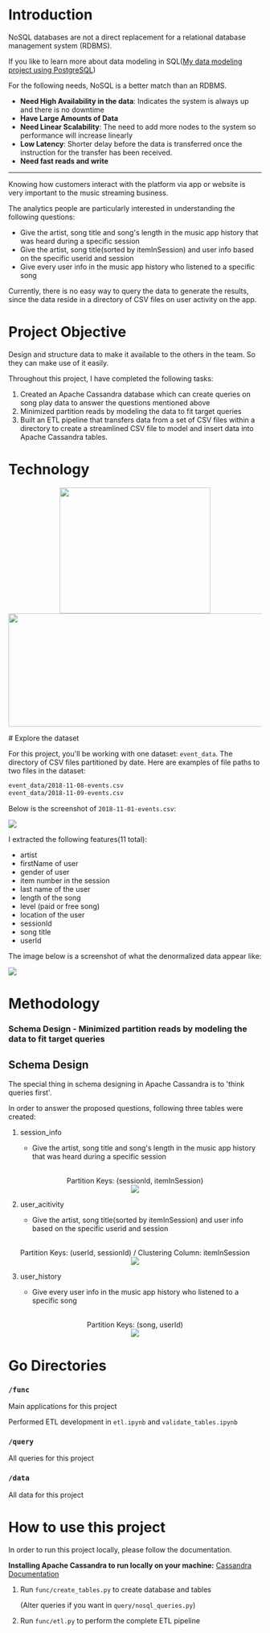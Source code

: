 # Introduction

NoSQL databases are not a direct replacement for a relational database management system (RDBMS).  

If you like to learn more about data modeling in SQL([My data modeling project using PostgreSQL](https://github.com/dar1enyang/Data-Modeling-PostgreSQL))

For the following needs, NoSQL is a better match than an RDBMS.

+ **Need High Availability in the data**: Indicates the system is always up and there is no downtime
+ **Have Large Amounts of Data**
+ **Need Linear Scalability**: The need to add more nodes to the system so performance will increase linearly
+ **Low Latency**: Shorter delay before the data is transferred once the instruction for the transfer has been received.
+ **Need fast reads and write**

---

Knowing how customers interact with the platform via app or website is very important to the music streaming business. 

The analytics people are particularly interested in understanding the following questions:

+ Give the artist, song title and song's length in the music app history that was heard during  a specific session
+ Give the artist, song title(sorted by itemInSession) and user info based on the specific userid and session
+ Give every user info in the music app history who listened to a specific song

Currently, there is no easy way to query the data to generate the results, since the data reside in a directory of CSV files on user activity on the app.



# Project Objective

Design and structure data to make it available to the others in the team. So they can make use of it easily.

Throughout this project, I have completed the following tasks:

1. Created an Apache Cassandra database which can create queries on song play data to answer the questions mentioned above
2. Minimized partition reads by modeling the data to fit target queries
3. Built an ETL pipeline that transfers data from a set of CSV files within a directory to create a streamlined CSV file to model and insert data into Apache Cassandra tables.



# Technology 

<p align="middle">
  <img height="250" width="300" src="https://ws3.sinaimg.cn/large/006tNc79ly1g2btcxl58xj318r0u0tgv.jpg" />
  <img height="225" width="550" src="https://ws2.sinaimg.cn/large/006tNc79ly1g2bsv06jf3j30gp05njtd.jpg" />
</p>
# Explore the dataset

For this project, you'll be working with one dataset: `event_data`. The directory of CSV files partitioned by date. Here are examples of file paths to two files in the dataset:

```txt
event_data/2018-11-08-events.csv
event_data/2018-11-09-events.csv
```

Below is the screenshot of `2018-11-01-events.csv`:

![](https://ws3.sinaimg.cn/large/006tNc79ly1g2bv8lpy9dj32260iehas.jpg)

I extracted the following features(11 total): 

- artist 
- firstName of user
- gender of user
- item number in the session
- last name of the user
- length of the song
- level (paid or free song)
- location of the user
- sessionId
- song title
- userId

The image below is a screenshot of what the denormalized data  appear like: 

![](https://ws3.sinaimg.cn/large/006tNc79ly1g2bv4vvcl7j319i0enajs.jpg)



# Methodology 

### Schema Design - Minimized partition reads by modeling the data to fit target queries

## Schema Design
The special thing in schema designing in Apache Cassandra is to 'think queries first'.

In order to answer the proposed questions, following three tables were created: 

1. session_info

   + Give the artist, song title and song's length in the music app history that was heard during  a specific session

<p align="center">
  <br>Partition Keys: (sessionId, itemInSession) <br>
    <img src="https://ws2.sinaimg.cn/large/006tNc79ly1g2bvj1de8dj304r03ea9y.jpg" />
</p>   


2. user_acitivity

   + Give the artist, song title(sorted by itemInSession) and user info based on the specific userid and session

<p align="center">
  <br>Partition Keys: (userId, sessionId) / Clustering Column: itemInSession <br>
    <img src="https://ws3.sinaimg.cn/large/006tNc79ly1g2bvjbg53fj304x044aa0.jpg" />
</p>



3. user_history

   + Give every user info in the music app history who listened to a specific song

<p align="center">
  <br>Partition Keys: (song, userId) <br>
    <img src="https://ws4.sinaimg.cn/large/006tNc79ly1g2bvjgmv7sj304p02tjr9.jpg" />
</p>


# Go Directories

### `/func`

Main applications for this project

Performed ETL development in `etl.ipynb` and `validate_tables.ipynb`

### `/query`

All queries for this project

### `/data`

All data for this project


# How to use this project

In order to run this project locally, please follow the documentation.

**Installing Apache Cassandra to run locally on your machine:**
[Cassandra Documentation](http://cassandra.apache.org/doc/latest/getting_started/installing.html)

1. Run `func/create_tables.py` to create database and tables 

   (Alter queries if you want in `query/nosql_queries.py`)

2. Run `func/etl.py` to perform the complete ETL pipeline
